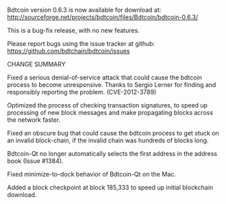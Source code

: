 Bdtcoin version 0.6.3 is now available for download at:
  http://sourceforge.net/projects/bdtcoin/files/Bdtcoin/bdtcoin-0.6.3/

This is a bug-fix release, with no new features.

Please report bugs using the issue tracker at github:
  https://github.com/bdtchain/bdtcoin/issues

CHANGE SUMMARY

Fixed a serious denial-of-service attack that could cause the
bdtcoin process to become unresponsive. Thanks to Sergio Lerner
for finding and responsibly reporting the problem. (CVE-2012-3789)

Optimized the process of checking transaction signatures, to
speed up processing of new block messages and make propagating
blocks across the network faster.

Fixed an obscure bug that could cause the bdtcoin process to get
stuck on an invalid block-chain, if the invalid chain was
hundreds of blocks long.

Bdtcoin-Qt no longer automatically selects the first address
in the address book (Issue #1384).

Fixed minimize-to-dock behavior of Bdtcoin-Qt on the Mac.

Added a block checkpoint at block 185,333 to speed up initial
blockchain download.
